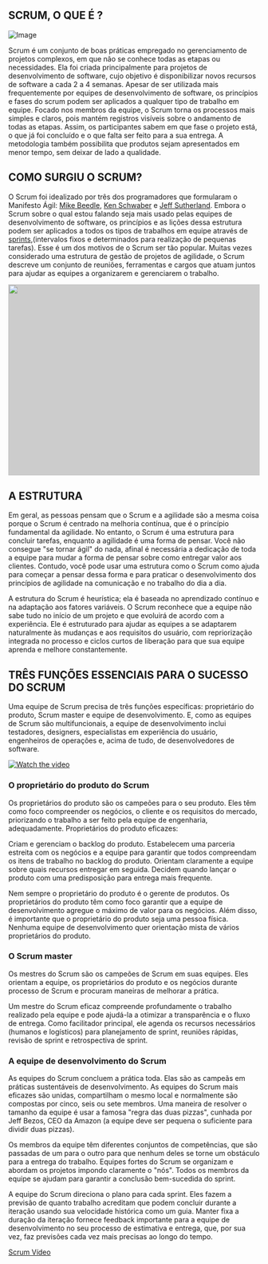 ## SCRUM, O QUE É ?


![Image](https://user-images.githubusercontent.com/112489260/192299694-c928d8ac-fcde-4c73-a5cb-b683f8e8ac0a.png)




Scrum é um conjunto de boas práticas empregado no gerenciamento de projetos complexos, em que não se conhece todas as etapas ou necessidades.
Ela foi criada principalmente para projetos de desenvolvimento de software, cujo objetivo é disponibilizar novos recursos de software a cada 2 a 4 semanas. Apesar de ser utilizada mais frequentemente por equipes de desenvolvimento de software, os princípios e fases do scrum podem ser aplicados a qualquer tipo de trabalho em equipe.
Focado nos membros da equipe, o Scrum torna os processos mais simples e claros, pois mantém registros visíveis sobre o andamento de todas as etapas.
Assim, os participantes sabem em que fase o projeto está, o que já foi concluído e o que falta ser feito para a sua entrega.
A metodologia também possibilita que produtos sejam apresentados em menor tempo, sem deixar de lado a qualidade.





## COMO SURGIU O SCRUM?


O Scrum foi idealizado por três dos programadores que formularam o Manifesto Ágil: [Mike Beedle](https://en.wikipedia.org/wiki/Mike_Beedle), [Ken Schwaber](https://en.wikipedia.org/wiki/Ken_Schwaber) e [Jeff Sutherland](https://en.wikipedia.org/wiki/Jeff_Sutherland).
Embora o Scrum sobre o qual estou falando seja mais usado pelas equipes de desenvolvimento de software, os princípios e as lições dessa estrutura podem ser aplicados a todos os tipos de trabalhos em equipe através de [sprints](https://www.meliva.com.br/agilidade/sprints-o-que-sao-e-como-podemos-defini-las/),(intervalos fixos e determinados para realização de pequenas tarefas). Esse é um dos motivos de o Scrum ser tão popular. Muitas vezes considerado uma estrutura de gestão de projetos de agilidade, o Scrum descreve um conjunto de reuniões, ferramentas e cargos que atuam juntos para ajudar as equipes a organizarem e gerenciarem o trabalho.









<img style="display: block;-webkit-user-select: none;margin: auto;cursor: zoom-in;background-color: hsl(0, 0%, 80%);" src="https://i1.wp.com/jordanjob.me/wp-content/uploads/2015/12/Scrum-v2.0-GIF-1000px.gif?resize=1000%2C750" width="710" height="382">






## A ESTRUTURA



Em geral, as pessoas pensam que o Scrum e a agilidade são a mesma coisa porque o Scrum é centrado na melhoria contínua, que é o princípio fundamental da agilidade. No entanto, o Scrum é uma estrutura para concluir tarefas, enquanto a agilidade é uma forma de pensar. Você não consegue "se tornar ágil" do nada, afinal é necessária a dedicação de toda a equipe para mudar a forma de pensar sobre como entregar valor aos clientes. Contudo, você pode usar uma estrutura como o Scrum como ajuda para começar a pensar dessa forma e para praticar o desenvolvimento dos princípios de agilidade na comunicação e no trabalho do dia a dia.

A estrutura do Scrum é heurística; ela é baseada no aprendizado contínuo e na adaptação aos fatores variáveis. O Scrum reconhece que a equipe não sabe tudo no início de um projeto e que evoluirá de acordo com a experiência. Ele é estruturado para ajudar as equipes a se adaptarem naturalmente às mudanças e aos requisitos do usuário, com repriorização integrada no processo e ciclos curtos de liberação para que sua equipe aprenda e melhore constantemente.



## TRÊS FUNÇÕES ESSENCIAIS PARA O SUCESSO DO SCRUM





Uma equipe de Scrum precisa de três funções específicas: proprietário do produto, Scrum master e equipe de desenvolvimento. E, como as equipes de Scrum são multifuncionais, a equipe de desenvolvimento inclui testadores, designers, especialistas em experiência do usuário, engenheiros de operações e, acima de tudo, de desenvolvedores de software.

[![Watch the video](https://user-images.githubusercontent.com/112489109/192295905-2c2bb2d4-3af7-4610-916d-9d76b936230b.png)](https://youtu.be/fIY-yi4ckkE)


### O proprietário do produto do Scrum
Os proprietários do produto são os campeões para o seu produto. Eles têm como foco compreender os negócios, o cliente e os requisitos do mercado, priorizando o trabalho a ser feito pela equipe de engenharia, adequadamente. Proprietários do produto eficazes:

Criam e gerenciam o backlog do produto.
Estabelecem uma parceria estreita com os negócios e a equipe para garantir que todos compreendam os itens de trabalho no backlog do produto.
Orientam claramente a equipe sobre quais recursos entregar em seguida.
Decidem quando lançar o produto com uma predisposição para entrega mais frequente.

Nem sempre o proprietário do produto é o gerente de produtos. Os proprietários do produto têm como foco garantir que a equipe de desenvolvimento agregue o máximo de valor para os negócios. Além disso, é importante que o proprietário do produto seja uma pessoa física. Nenhuma equipe de desenvolvimento quer orientação mista de vários proprietários do produto.

### O Scrum master
Os mestres do Scrum são os campeões de Scrum em suas equipes. Eles orientam a equipe, os proprietários do produto e os negócios durante processo de Scrum e procuram maneiras de melhorar a prática.

Um mestre do Scrum eficaz compreende profundamente o trabalho realizado pela equipe e pode ajudá-la a otimizar a transparência e o fluxo de entrega. Como facilitador principal, ele agenda os recursos necessários (humanos e logísticos) para planejamento de sprint, reuniões rápidas, revisão de sprint e retrospectiva de sprint.

### A equipe de desenvolvimento do Scrum

As equipes do Scrum concluem a prática toda. Elas são as campeãs em práticas sustentáveis de desenvolvimento. As equipes do Scrum mais eficazes são unidas, compartilham o mesmo local e normalmente são compostas por cinco, seis ou sete membros. Uma maneira de resolver o tamanho da equipe é usar a famosa "regra das duas pizzas", cunhada por Jeff Bezos, CEO da Amazon (a equipe deve ser pequena o suficiente para dividir duas pizzas).

Os membros da equipe têm diferentes conjuntos de competências, que são passadas de um para o outro para que nenhum deles se torne um obstáculo para a entrega do trabalho. Equipes fortes do Scrum se organizam e abordam os projetos impondo claramente o "nós". Todos os membros da equipe se ajudam para garantir a conclusão bem-sucedida do sprint.

A equipe do Scrum direciona o plano para cada sprint. Eles fazem a previsão de quanto trabalho acreditam que podem concluir durante a iteração usando sua velocidade histórica como um guia. Manter fixa a duração da iteração fornece feedback importante para a equipe de desenvolvimento no seu processo de estimativa e entrega, que, por sua vez, faz previsões cada vez mais precisas ao longo do tempo.

[Scrum Vídeo](https://1drv.ms/v/s!Ap0pvh7sj3AYhJd9ZsCsoTC36xz0ww?e=g8xuUx)


